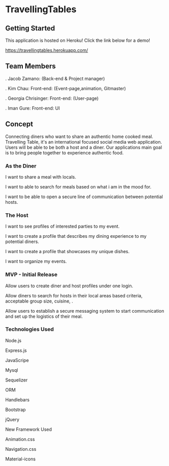 # TravellingTables



## Getting Started

This application is hosted on Heroku! Click the link below for a demo!

 https://travellingtables.herokuapp.com/


##  Team Members

. Jacob Zamano:   (Back-end & Project manager)

. Kim Chau:  Front-end:     (Event-page,animation, Gitmaster)

. Georgia Chrisinger:    Front-end: (User-page)

. Iman Gure:    Front-end:  UI

## Concept


Connecting diners who want to share an authentic home cooked meal. Travelling Table,  it's an international focused 
social media web application. Users will be able to be both a host and a diner. Our applications main goal is to 
bring people together to experience authentic food.


###  As the Diner

 
 I want to share a meal with locals.

 I want to able to search for meals based on what i am in the mood for.

 I want to be able to open a secure line of communication between potential hosts.
 

 
 
 
 
 
 ### The Host
 
 
 I want to see profiles of interested parties to my event.
 
 I want to create a profile that describes my dining experience to my potential diners.
 
 I want to create a profile that showcases my unique dishes.
 
 I want to organize my events.








###  MVP - Initial Release
 

 
 Allow users to create diner and host profiles under one login.
 
 Allow diners to search for hosts in their local areas based criteria, acceptable group size, cuisine, .

 Allow users to establish a secure messaging system to start communication and set up the logistics of their meal.






###  Technologies Used


Node.js

Express.js

JavaScripe

Mysql

Sequelizer

ORM

Handlebars

Bootstrap

jQuery


New Framework Used

Animation.css

Navigation.css

Material-icons
